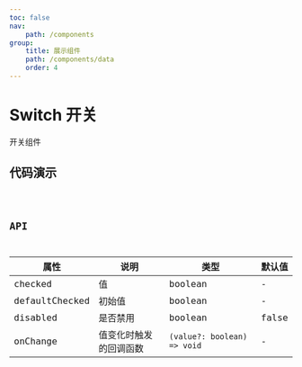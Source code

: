 ```yaml
---
toc: false
nav:
    path: /components
group:
    title: 展示组件
    path: /components/data
    order: 4
---
```


# Switch 开关

开关组件

## 代码演示

<code src="./demo/index.tsx" />

## API

| 属性           | 说明                   | 类型                        | 默认值 |
| -------------- | ---------------------- | --------------------------- | ------ |
| checked        | 值                     | boolean                     | -      |
| defaultChecked | 初始值                 | boolean                     | -      |
| disabled       | 是否禁用               | boolean                     | false  |
| onChange       | 值变化时触发的回调函数 | `(value?: boolean) => void` | -      |
